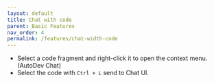 ```yaml
---
layout: default
title: Chat with code
parent: Basic Features
nav_order: 4
permalink: /features/chat-width-code
---
```



- Select a code fragment and right-click it to open the context menu. (AutoDev Chat)
- Select the code with `Ctrl + L` send to Chat UI.


